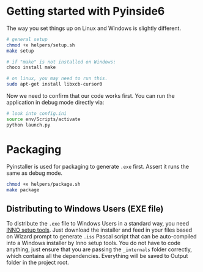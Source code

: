 # Getting started with Pyinside6

The way you set things up on Linux and Windows is slightly different.

```bash
# general setup
chmod +x helpers/setup.sh
make setup

# if "make" is not installed on Windows:
choco install make

# on linux, you may need to run this.
sudo apt-get install libxcb-cursor0
```

Now we need to confirm that our code works first. You can run the application in debug mode directly via:

```bash
# look into config.ini 
source env/Scripts/activate
python launch.py
```

# Packaging

Pyinstaller is used for packaging to generate `.exe` first. Assert it runs the same as debug mode.


```bash
chmod +x helpers/package.sh
make package
```

## Distributing to Windows Users (EXE file)

To distribute the `.exe` file to Windows Users in a standard way, you need [INNO setup tools](https://jrsoftware.org/isdl.php). Just download the installer and feed in your files based on Wizard prompt to generate `.iss` Pascal script that can be auto-compiled into a Windows installer by Inno setup tools. You do not have to code anything, just ensure that you are passing the `_internals` folder correctly, which contains all the dependencies. Everything will be saved to Output folder in the project root.  

